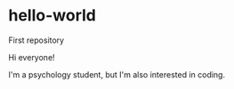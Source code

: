 # hello-world
First repository

Hi everyone!

I'm a psychology student, but I'm also interested in coding.
